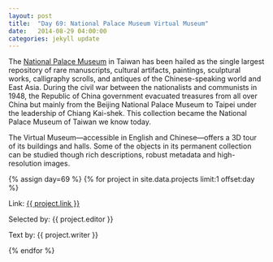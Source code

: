 ```yaml
---
layout: post
title:  "Day 69: National Palace Museum Virtual Museum"
date:   2014-08-29 04:00:00
categories: jekyll update
---
```


<!-- Remember to change the date above -->

The [National Palace Museum](http://www.npm.gov.tw/) in Taiwan has been hailed as the single largest repository of rare manuscripts, cultural artifacts, paintings, sculptural works, calligraphy scrolls, and antiques of the Chinese-speaking world and East Asia. During the civil war between the nationalists and communists in 1948, the Republic of China government evacuated treasures from all over China but mainly from the Beijing National Palace Museum to Taipei under the leadership of Chiang Kai-shek. This collection became the National Palace Museum of Taiwan we know today. 

The Virtual Museum—accessible in English and Chinese—offers a 3D tour of its buildings and halls. Some of the objects in its permanent collection can be studied though rich descriptions, robust metadata and high-resolution images.


<!-- Remember to assign the day -->
{% assign day=69 %}
{% for project in site.data.projects limit:1 offset:day %}
<p>Link: <a href="{{ project.link }}">{{ project.link }}</a></p>
<p>Selected by: {{ project.editor }}</p>
<p>Text by: {{ project.writer }}</p>
{% endfor %}
